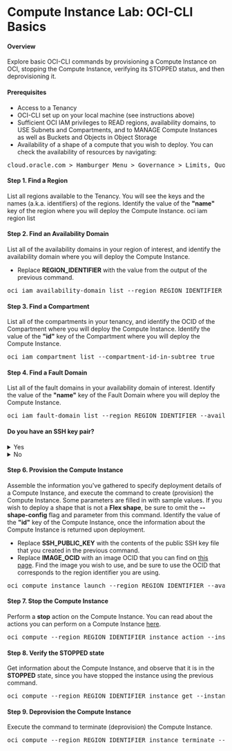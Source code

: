 # Compute Instance Lab: OCI-CLI Basics

#### Overview
Explore basic OCI-CLI commands by provisioning a Compute Instance on OCI, stopping the Compute Instance, verifying its STOPPED status, and then deprovisioning it.

#### Prerequisites
- Access to a Tenancy
- OCI-CLI set up on your local machine (see instructions above)
- Sufficient OCI IAM privileges to READ regions, availability domains, to USE Subnets and Compartments, and to MANAGE Compute Instances as well as Buckets and Objects in Object Storage
- Availability of a shape of a compute that you wish to deploy. You can check the availability of resources by navigating:
<pre>
cloud.oracle.com > Hamburger Menu > Governance > Limits, Quotas and Usage
</pre>

#### Step 1. Find a Region
List all regions available to the Tenancy. You will see the keys and the names (a.k.a. identifiers) of the regions. Identify the value of the <b>"name"</b> key of the region where you will deploy the Compute Instance.
oci iam region list

#### Step 2. Find an Availability Domain
List all of the availability domains in your region of interest, and identify the availability domain where you will deploy the Compute Instance.
- Replace <b>REGION_IDENTIFIER</b> with the value from the output of the previous command.
<pre>
oci iam availability-domain list --region REGION_IDENTIFIER
</pre>

#### Step 3. Find a Compartment
List all of the compartments in your tenancy, and identify the OCID of the Compartment where you will deploy the Compute Instance. Identify the value of the <b>"id"</b> key of the Compartment where you will deploy the Compute Instance.
<pre>
oci iam compartment list --compartment-id-in-subtree true
</pre>

#### Step 4. Find a Fault Domain
List all of the fault domains in your availability domain of interest. Identify the value of the <b>"name"</b> key of the Fault Domain where you will deploy the Compute Instance.
<pre>
oci iam fault-domain list --region REGION_IDENTIFIER --availability-domain AD_NAME --compartment-id COMPARTMENT_OCID
</pre>

#### Do you have an SSH key pair?
<details>
<summary>Yes</summary>
<p></p>
You can proceed to the next step.
</details>

<details>
<summary>No</summary>

#### Step 5. Create an SSH key pair
Create an SSH public key pair on your machine.
<details>
	<summary>Unix-based OS</summary>
If you are using a Unix-based OS, follow these instructions:

5.1. Create a directory called <b>~/.ssh</b> if it does not already exist. This is the default save location for an SSH key pair.
<pre>
mkdir -p ~/.ssh
</pre>

5.2. Create the SSH key pair.
<pre>
ssh-keygen
</pre>

5.3. Press Enter to choose the default options. With the default options, your SSH key pair will have no passphrase, consist of an SSH public key file named <b>id_rsa.pub</b>, and an SSH private key file named <b>id_rsa</b>. These files will exist in the <b>\~/.ssh</b> directory.
</details>
<details>
	<summary>Windows</summary>

If you are using Windows, please refer to these [instructions](https://docs.joyent.com/public-cloud/getting-started/ssh-keys/generating-an-ssh-key-manually/manually-generating-your-ssh-key-in-windows).
</details>
</details>

#### Step 6. Provision the Compute Instance
Assemble the information you've gathered to specify deployment details of a Compute Instance, and execute the command to create (provision) the Compute Instance. Some parameters are filled in with sample values. If you wish to deploy a shape that is not a <b>Flex shape</b>, be sure to omit the <b>--shape-config</b> flag and parameter from this command. Identify the value of the <b>"id"</b> key of the Compute Instance, once the information about the Compute Instance is returned upon deployment.
- Replace <b>SSH_PUBLIC_KEY</b> with the contents of the public SSH key file that you created in the previous command.
- Replace <b>IMAGE_OCID</b> with an image OCID that you can find on [this page](https://docs.oracle.com/en-us/iaas/images/). Find the image you wish to use, and be sure to use the OCID that corresponds to the region identifier you are using.
<pre>
oci compute instance launch --region REGION_IDENTIFIER --availability-domain AD_NAME --fault-domain FD_NAME --shape VM.Standard.E3.Flex --subnet-id SUBNET_OCID --compartment-id COMPARTMENT_OCID --boot-volume-size-in-gbs 100 --image-id IMAGE_OCID --shape-config '{"ocpus": 24.0}' --display-name test-instance --hostname-label test-instance --metadata '{"ssh_authorized_keys": "SSH_PUBLIC_KEY"}'
</pre>

#### Step 7. Stop the Compute Instance
Perform a <b>stop</b> action on the Compute Instance. You can read about the actions you can perform on a Compute Instance [here](https://docs.oracle.com/en-us/iaas/tools/oci-cli/2.22.2/oci_cli_docs/cmdref/compute/instance/action.html).
<pre>
oci compute --region REGION_IDENTIFIER instance action --instance-id COMPUTE_INSTANCE_OCID --action stop
</pre>

#### Step 8. Verify the STOPPED state
Get information about the Compute Instance, and observe that it is in the <b>STOPPED</b> state, since you have stopped the instance using the previous command.
<pre>
oci compute --region REGION_IDENTIFIER instance get --instance-id COMPUTE_INSTANCE_OCID
</pre>

#### Step 9. Deprovision the Compute Instance
Execute the command to terminate (deprovision) the Compute Instance.
<pre>
oci compute --region REGION_IDENTIFIER instance terminate --instance-id COMPUTE_INSTANCE_OCID
</pre>